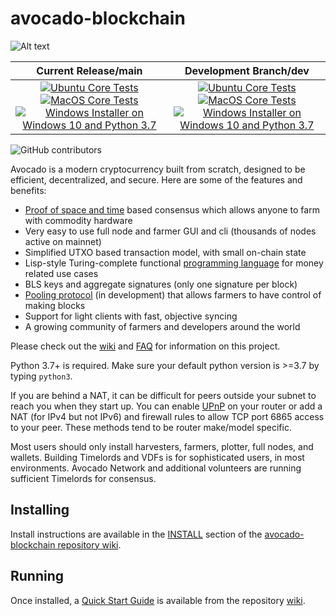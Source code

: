 # avocado-blockchain

![Alt text](https://www.avocadonetwork.net/img/avocado_logo.svg)

| Current Release/main | Development Branch/dev |
|         :---:          |          :---:         |
| [![Ubuntu Core Tests](https://github.com/Avocado-Network/avocado-blockchain/actions/workflows/build-test-ubuntu-core.yml/badge.svg)](https://github.com/Avocado-Network/avocado-blockchain/actions/workflows/build-test-ubuntu-core.yml) [![MacOS Core Tests](https://github.com/Avocado-Network/avocado-blockchain/actions/workflows/build-test-macos-core.yml/badge.svg)](https://github.com/Avocado-Network/avocado-blockchain/actions/workflows/build-test-macos-core.yml) [![Windows Installer on Windows 10 and Python 3.7](https://github.com/Avocado-Network/avocado-blockchain/actions/workflows/build-windows-installer.yml/badge.svg)](https://github.com/Avocado-Network/avocado-blockchain/actions/workflows/build-windows-installer.yml)  |  [![Ubuntu Core Tests](https://github.com/Avocado-Network/avocado-blockchain/actions/workflows/build-test-ubuntu-core.yml/badge.svg?branch=dev)](https://github.com/Avocado-Network/avocado-blockchain/actions/workflows/build-test-ubuntu-core.yml) [![MacOS Core Tests](https://github.com/Avocado-Network/avocado-blockchain/actions/workflows/build-test-macos-core.yml/badge.svg?branch=dev)](https://github.com/Avocado-Network/avocado-blockchain/actions/workflows/build-test-macos-core.yml) [![Windows Installer on Windows 10 and Python 3.7](https://github.com/Avocado-Network/avocado-blockchain/actions/workflows/build-windows-installer.yml/badge.svg?branch=dev)](https://github.com/Avocado-Network/avocado-blockchain/actions/workflows/build-windows-installer.yml) |

![GitHub contributors](https://img.shields.io/github/contributors/Avocado-Network/avocado-blockchain?logo=GitHub)

Avocado is a modern cryptocurrency built from scratch, designed to be efficient, decentralized, and secure. Here are some of the features and benefits:
* [Proof of space and time](https://docs.google.com/document/d/1tmRIb7lgi4QfKkNaxuKOBHRmwbVlGL4f7EsBDr_5xZE/edit) based consensus which allows anyone to farm with commodity hardware
* Very easy to use full node and farmer GUI and cli (thousands of nodes active on mainnet)
* Simplified UTXO based transaction model, with small on-chain state
* Lisp-style Turing-complete functional [programming language](https://chialisp.com/) for money related use cases
* BLS keys and aggregate signatures (only one signature per block)
* [Pooling protocol](https://www.avocadonetwork.net/2020/11/10/pools-in-avocado.html) (in development) that allows farmers to have control of making blocks
* Support for light clients with fast, objective syncing
* A growing community of farmers and developers around the world

Please check out the [wiki](https://github.com/Avocado-Network/avocado-blockchain/wiki)
and [FAQ](https://github.com/Avocado-Network/avocado-blockchain/wiki/FAQ) for
information on this project.

Python 3.7+ is required. Make sure your default python version is >=3.7
by typing `python3`.

If you are behind a NAT, it can be difficult for peers outside your subnet to
reach you when they start up. You can enable
[UPnP](https://www.homenethowto.com/ports-and-nat/upnp-automatic-port-forward/)
on your router or add a NAT (for IPv4 but not IPv6) and firewall rules to allow
TCP port 6865 access to your peer.
These methods tend to be router make/model specific.

Most users should only install harvesters, farmers, plotter, full nodes, and wallets.
Building Timelords and VDFs is for sophisticated users, in most environments.
Avocado Network and additional volunteers are running sufficient Timelords
for consensus.

## Installing

Install instructions are available in the
[INSTALL](https://github.com/Avocado-Network/avocado-blockchain/wiki/INSTALL)
section of the
[avocado-blockchain repository wiki](https://github.com/Avocado-Network/avocado-blockchain/wiki).

## Running

Once installed, a
[Quick Start Guide](https://github.com/Avocado-Network/avocado-blockchain/wiki/Quick-Start-Guide)
is available from the repository
[wiki](https://github.com/Avocado-Network/avocado-blockchain/wiki).
